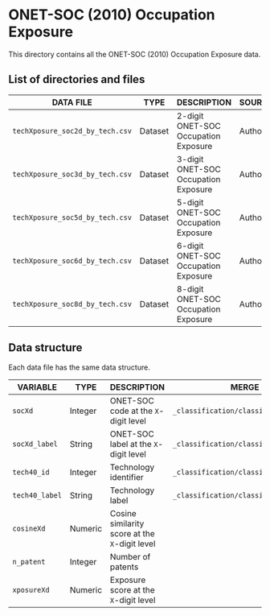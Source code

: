 # ONET-SOC (2010) Occupation Exposure

This directory contains all the ONET-SOC (2010) Occupation Exposure data.

## List of directories and files

| DATA FILE               | TYPE                    | DESCRIPTION               | SOURCE |
| ----------------------- | ------------------------- | ------------------- | -------- |
| `techXposure_soc2d_by_tech.csv`  | Dataset | 2-digit ONET-SOC Occupation Exposure | Authors |
| `techXposure_soc3d_by_tech.csv`  | Dataset | 3-digit ONET-SOC Occupation Exposure | Authors |
| `techXposure_soc5d_by_tech.csv`  | Dataset | 5-digit ONET-SOC Occupation Exposure | Authors |
| `techXposure_soc6d_by_tech.csv`  | Dataset | 6-digit ONET-SOC Occupation Exposure | Authors |
| `techXposure_soc8d_by_tech.csv`  | Dataset | 8-digit ONET-SOC Occupation Exposure | Authors |

## Data structure

Each data file has the same data structure.

| VARIABLE               | TYPE                    | DESCRIPTION               | MERGE WITH |
| ----------------------- | ------------------------- | ------------------- | -------- |
| `socXd`  | Integer | ONET-SOC code at the `X`-digit level | `_classification/classification_soc.csv` |
| `socXd_label`  | String | ONET-SOC label at the `X`-digit level | `_classification/classification_soc.csv` |
| `tech40_id`  | Integer | Technology identifier | `_classification/classification_tech40.csv` |
| `tech40_label`  | String | Technology label | `_classification/classification_tech40.csv` |
| `cosineXd`  | Numeric | Cosine similarity score at the `X`-digit level |  |
| `n_patent`  | Integer | Number of patents |  |
| `xposureXd`  | Numeric | Exposure score at the `X`-digit level |  |